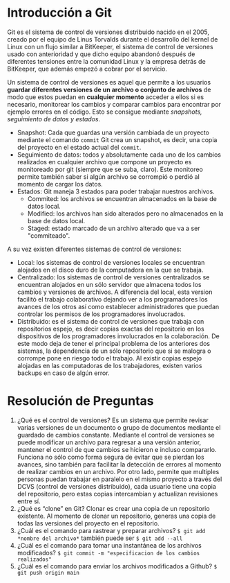 # Introducción a Git
Git es el sistema de control de versiones distribuido nacido en el 2005, creado por el equipo de Linus Torvalds durante el desarrollo del kernel de Linux con un flujo similar a BitKeeper, el sistema de control de versiones usado con anterioridad y que dicho equipo abandonó después de diferentes tensiones entre la comunidad Linux y la empresa detrás de BitKeeper, que además empezó a cobrar por el servicio.

Un sistema de control de versiones es aquel que permite a los usuarios **guardar diferentes versiones de un archivo o conjunto de archivos** de modo que estos puedan en **cualquier momento** acceder a ellos si es necesario, monitorear los cambios y comparar cambios para encontrar por ejemplo errores en el código. Esto se consigue mediante *snapshots, seguimiento de datos y estados*.

* Snapshot: Cada que guardas una versión cambiada de un proyecto mediante el comando `commit` Git crea un snapshot, es decir, una copia del proyecto en el estado actual del `commit`. 
* Seguimiento de datos: todos y absolutamente cada uno de los cambios realizados en cualquier archivo que compone un proyecto es monitoreado por git (siempre que se suba, claro). Este monitoreo permite también saber si algún archivo se corrompió o perdió al momento de cargar los datos. 
* Estados: Git maneja 3 estados para poder trabajar nuestros archivos.
     * Commited: los archivos se encuentran almacenados en la base de datos local. 
     * Modified: los archivos han sido alterados pero no almacenados en la base de datos local.
     * Staged: estado marcado de un archivo alterado que va a ser "commiteado".

A su vez existen diferentes sistemas de control de versiones:
* Local: los sistemas de control de versiones locales se encuentran alojados en el disco duro de la computadora en la que se trabaja.
* Centralizado: los sistemas de control de versiones centralizados se encuentran alojados en un sólo servidor que almacena todos los cambios y versiones de archivos. A diferencia del local, esta version facilitó el trabajo colaborativo dejando ver a los programadores los avances de los otros así como establecer administradores que puedan controlar los permisos de los programadores involucrados.
* Distribuido: es el sistema de control de versiones que trabaja con repositorios espejo, es decir copias exactas del repositorio en los dispositivos de los programadores involucrados en la colaboración. De este modo deja de tener el principal problema de los anteriores dos sistemas, la dependencia de un sólo repositorio que si se malogra o corrompe pone en riesgo todo el trabajo. Al existir copias espejo alojadas en las computadoras de los trabajadores, existen varios backups en caso de algún error. 

# Resolución de Preguntas
1. ¿Qué es el control de versiones?
Es un sistema que permite revisar varias versiones de un documento o grupo de documentos mediante el guardado de cambios constante. Mediante el control de versiones se puede modificar un archivo para regresar a una versión anterior, mantener el control de que cambios se hicieron e incluso compararlo. Funciona no sólo como forma segura de evitar que se pierdan los avances, sino también para facilitar la detección de errores al momento de realizar cambios en un archivo. Por otro lado, permite que multiples personas puedan trabajar en paralelo en el mismo proyecto a través del DCVS (control de versiones distribuido), cada usuario tiene una copia del repositorio, pero estas copias intercambian y actualizan revisiones entre sí. 
2. ¿Qué es “clone” en Git?
Clonar es crear una copia de un repositorio existente. Al momento de clonar un repositorio, generas una copia de todas las versiones del proyecto en el repositorio.
3. ¿Cuál es el comando para rastrear y preparar archivos?
`$ git add *nombre del archivo*` también puede ser `$ git add --all`
5. ¿Cuál es el comando para tomar una instantánea de los archivos modificados?
`$ git commit -m "especificacion de los cambios realizados"`
6. ¿Cuál es el comando para enviar los archivos modificados a Github?
`$ git push origin main`
